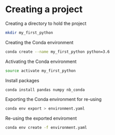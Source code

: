 # Creating a project


Creating a directory to hold the project
```bash
mkdir my_first_python
```

Creating the Conda environment
```bash
conda create --name my_first_python python=3.6
```

Activating the Conda environment
```bash
source activate my_first_python
```

Install packages
```bash
conda install pandas numpy nb_conda
```

Exporting the Conda environment for re-using
```bash
conda env export > environment.yaml
```

Re-using the exported enviroment
```bash
conda env create -f environment.yaml
```
